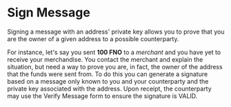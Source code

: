 # Sign Message

Signing a message with an address' private key allows you to prove that you are the owner of a given address to a possible counterparty.

For instance, let's say you sent **100 FNO** to a _merchant_ and you have yet to receive your merchandise.  You contact the merchant and explain the situation, but need a way to prove you are, in fact, the owner of the address that the funds were sent from.  To do this you can generate a signature based on a message only known to you and your counterparty and the private key associated with the address.  Upon receipt, the counterparty may use the Verify Message form to ensure the signature is VALID.
